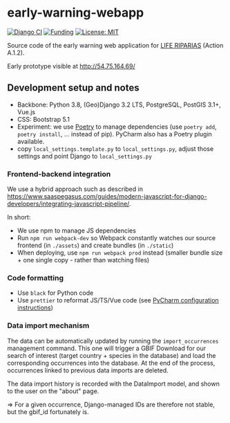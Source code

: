 # early-warning-webapp

<!-- badges: start -->
[![Django CI](https://github.com/riparias/early-warning-webapp/actions/workflows/django_tests.yml/badge.svg)](https://github.com/riparias/early-warning-webapp/actions/workflows/django_tests.yml)
[![Funding](https://img.shields.io/static/v1?label=powered+by&message=LIFE+RIPARIAS&labelColor=323232&color=00a58d)](https://www.riparias.be/)
[![License: MIT](https://img.shields.io/badge/License-MIT-yellow.svg)](https://opensource.org/licenses/MIT)
<!-- badges: end -->

Source code of the early warning web application for [LIFE RIPARIAS](https://www.riparias.be/) (Action A.1.2).

Early prototype visible at http://54.75.164.69/

## Development setup and notes

- Backbone: Python 3.8, (Geo)Django 3.2 LTS, PostgreSQL, PostGIS 3.1+, Vue.js
- CSS: Bootstrap 5.1  
- Experiment: we use [Poetry](https://python-poetry.org/) to manage dependencies (use `poetry add`, `poetry install`, ... instead of pip). PyCharm also has a Poetry plugin available.
- copy `local_settings.template.py` to `local_settings.py`, adjust those settings and point Django to `local_settings.py`

### Frontend-backend integration

We use a hybrid approach such as described in https://www.saaspegasus.com/guides/modern-javascript-for-django-developers/integrating-javascript-pipeline/.

In short:

- We use npm to manage JS dependencies
- Run `npm run webpack-dev` so Webpack constantly watches our source frontend (in `./assets`) and create bundles (in `./static`)
- When deploying, use `npm run webpack prod` instead (smaller bundle size + one single copy - rather than watching files)

### Code formatting

- Use `black` for Python code
- Use `prettier` to reformat JS/TS/Vue code (see [PyCharm configuration instructions](https://www.jetbrains.com/help/pycharm/prettier.html))

### Data import mechanism

The data can be automatically updated by running the `import_occurrences` management command. This one will trigger a 
GBIF Download for our search of interest (target country + species in the database) and load the corresponding 
occurrences into the database. At the end of the process, occurrences linked to previous data imports are deleted.

The data import history is recorded with the DataImport model, and shown to the user on the "about" page.

=> For a given occurrence, Django-managed IDs are therefore not stable, but the gbif_id fortunately is.
